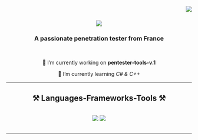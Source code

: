 <img align="right" src="https://visitor-badge.laobi.icu/badge?page_id=corquency.corquency" />

<h1 align="center">
    <img src="https://readme-typing-svg.herokuapp.com/?font=Righteous&size=35&center=true&vCenter=true&width=500&height=70&duration=4000&lines=Hi+There!+👋;+I'm+Corquency!;" />
</h1>

<h3 align="center">A passionate penetration tester from France</h3>

<br/>

<div align="center">
    
 🔭 I’m currently working on **pentester-tools-v.1**
 
 🌱 I’m currently learning *C# & C++*
 
 <hr/>
 
<h2 align="center">⚒️ Languages-Frameworks-Tools ⚒️</h2>
<br/>
<div align="center">
    <img src="https://skillicons.dev/icons?i=html,css,github,git,javascript,python,java,mysql" />
    <img src="https://skillicons.dev/icons?i=kali,redhat,linux,windows,powershell,terminal" /><br>
</div>

<br/>
<hr/>

<br/>
